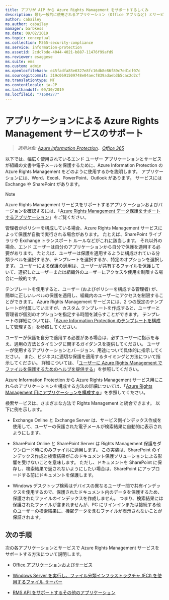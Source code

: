 ```yaml
---
title: アプリが AIP から Azure Rights Management をサポートするしくみ
description: 最も一般的に使用されるアプリケーション (Office アプリなど) とサービス (Exchange や SharePoint など) が Azure Information Protection の Azure Rights Management サービスを使用して、組織のドキュメントや電子メールを保護する方法について説明します。
author: cabailey
ms.author: cabailey
manager: barbkess
ms.date: 09/02/2019
ms.topic: conceptual
ms.collection: M365-security-compliance
ms.service: information-protection
ms.assetid: 2cdc7bde-4044-4021-b887-11476f99afd9
ms.reviewer: esaggese
ms.suite: ems
ms.custom: admin
ms.openlocfilehash: e45fadfa83e6327e8fc16db8e86f89c7ed1cf07c
ms.sourcegitcommit: 319c0691509748e04aecf839adaeb3b5cac2d2cf
ms.translationtype: MT
ms.contentlocale: ja-JP
ms.lasthandoff: 09/30/2019
ms.locfileid: "71684277"
---
```

# <a name="how-applications-support-the-azure-rights-management-service"></a>アプリケーションによる Azure Rights Management サービスのサポート

>*適用対象: [Azure Information Protection](https://azure.microsoft.com/pricing/details/information-protection)、[Office 365](https://download.microsoft.com/download/E/C/F/ECF42E71-4EC0-48FF-AA00-577AC14D5B5C/Azure_Information_Protection_licensing_datasheet_EN-US.pdf)*

以下では、幅広く使用されているエンド ユーザー アプリケーションとサービスが組織の文書や電子メールを保護するために、Azure Information Protection の Azure Rights Management をどのように使用するかを説明します。 アプリケーションには、Word、Excel、PowerPoint、Outlook があります。 サービスには Exchange や SharePoint があります。

> [!NOTE]
> Azure Rights Management サービスをサポートするアプリケーションおよびバージョンを確認するには、「[Azure Rights Management データ保護をサポートするアプリケーション](./requirements-applications.md)」をご覧ください。

管理者がポリシーを構成している場合、Azure Rights Management サービスによって保護が自動で実行される場合があります。 たとえば、SharePoint ライブラリや Exchange トランスポート ルールなどがこれに該当します。 それ以外の場合、エンド エーザーは自分のアプリケーションから自分で保護を適用する必要があります。 たとえば、ユーザーは保護を適用するように構成されている分類ラベルを選択するか、テンプレートを選択するか、特定のオプションを選択します。 ユーザーによる保護の適用は、ユーザーが共有するファイルを保護していて、選択したユーザーまたは組織外のユーザーにアクセスや使用を制限する場合に一般的です。

テンプレートを使用すると、ユーザー (およびポリシーを構成する管理者) が、簡単に正しいレベルの保護を適用し、組織内のユーザーにアクセスを制限することができます。 Azure Rights Management サービスには、2 つの既定のテンプレートが付属していますが、カスタム テンプレートを作成すると、ユーザーと管理者が個別のオプションを指定する時間を減らすことができます。 テンプレートの詳細については、「[Azure Information Protection のテンプレートを構成して管理する](configure-policy-templates.md)」を参照してください。

ユーザーが保護を自分で適用する必要がある場合は、必ずユーザーに指示を与え、適用の方法とタイミングに関するガイダンスを提供してください。 ユーザーが使用するアプリケーションとバージョン、用途について具体的に指示してください。 また、ビジネスに適切な保護を適用するタイミングと方法について指示してください。 詳細については、「[ユーザーに Azure Rights Management でファイルを保護するためのヘルプを提供する](help-users.md)」を参照してください。

Azure Information Protection から Azure Rights Management サービス用にこれらのアプリケーションを構成する方法の詳細については、「[Azure Rights Management 用にアプリケーションを構成する](configure-applications.md)」を参照してください。

検索サービスは、さまざまな方法で Rights Management と統合できます。 以下に例を示します。 

- Exchange Online と Exchange Server は、サービス側インデックス作成を使用して、ユーザーの保護された電子メールが検索結果に自動的に表示されようにします。 

- SharePoint Online と SharePoint Server は Rights Management 保護をダウンロード時にのみファイルに適用します。 この実装は、SharePoint のインデックス作成と検索結果がこのドキュメント保護ソリューションによる影響を受けないことを意味します。 ただし、ドキュメントを SharePoint に保存し、検索結果で返されないようにしたい場合は、SharePoint にアップロードする前にドキュメントを保護します。

- Windows デスクトップ検索はデバイスの異なるユーザー間で共有インデックスを使用するので、保護されたドキュメント内のデータを保護するため、保護されたファイルのインデックスを作成しません。 つまり、検索結果には保護されたファイルが含まれませんが、PC にサインインまたは接続する他のユーザーの検索結果に、機密データを含むファイルが表示されないことが保証されます。 

## <a name="next-steps"></a>次の手順

次の各アプリケーションとサービスで Azure Rights Management サービスをサポートする方法について説明します。

-   [Office アプリケーションおよびサービス](office-apps-services-support.md)

-   [Windows Server を実行し、ファイル分類インフラストラクチャ (FCI) を使用するファイル サーバー](file-server-support.md)

-   [RMS API をサポートするその他のアプリケーション](api-support.md)

